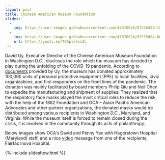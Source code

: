 ```yaml
---
layout: post
title: Chinese American Museum Foundation
slides:
  -
    img: https://user-images.githubusercontent.com/47676628/87230429-155e0400-c37e-11ea-9f4c-9e85f05311b6.jpg
  -
    img: https://user-images.githubusercontent.com/47676628/87235894-88cc3980-c3af-11ea-8906-7846cc8a5398.jpg
    url: https://youtu.be/T6ApldlssZc
---   
```


David Uy, Executive Director of the Chinese American Museum Foundation in Washington D.C., discloses the role which the museum has decided to play during the unfolding of the COVID-19 pandemic. According to [documents](https://github.com/moca40/moca40.github.io/files/4907351/Press.Release.CAMDC.Donates.Face.Masks.Metro.DC.4-5-20.pdf) provided by Uy, the museum has donated approximately 100,000 units of personal protective equipment (PPE) to local facilities, civic organizations, and first responders on the front lines of the pandemic. The donation was mainly facilitated by board members Philip Qiu and Neil Chen to expedite the manufacturing and shipment of supplies. They realized that the respiratory face masks played the most critical roles to reduce the risk, with the help of the 1882 Foundation and OCA – Asian Pacific American Advocates and other partner organizations, the donated masks would be  distributed among various recipients in Washington D.C., Maryland, and Virginia. While the museum itself is forced to remain closed during the crisis, it is involved in the community through its acts of philanthropy. 

Below images show OCA's David and Penny Yao with Hagerstown Hospital (Maryland) staff, and a nice [video](https://youtu.be/T6ApldlssZc) message from one of the recipients, Fairfax Inova Hospital.

{% include slideshow.html %}
